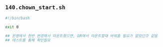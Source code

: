 ## __`140.chown_start.sh`__

```bash
#!/bin/bash

exit 0

## 운영에서 한번 변경해서 마운트했으면, DR에서 마운트할때 바꿔줄 필요가 없었던것 같음
## 테스트를 통해 확인필요
```